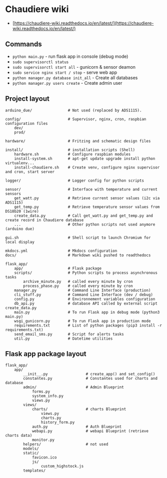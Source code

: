 # Chaudiere wiki

* [https://chaudiere-wiki.readthedocs.io/en/latest/](https://chaudiere-wiki.readthedocs.io/en/latest/)

## Commands

* `python main.py` - run flask app in console (debug mode)
* `sudo supervisorctl status`
* `sudo supervisorctl start all` - gunicorn & sensor deamon
* `sudo service nginx start / stop` - serve web app
* `python manager.py database init_all` - Create all databases
* `python manager.py users create` - Create admin user

## Project layout

	arduino_due/                # Not used (replaced by ADS1115).
	
	config/                     # Supervisor, nginx, cron, raspbian configuration files
		dev/
		prod/  			
	
	hardware/                   # Fritzing and schematic design files
	
	install/                    # installation scripts (Shell)
		hardware.sh	            # Configure raspbian modules
		install-system.sh       # apt-get update upgrade install python virtualenv...
		install-chaudiere.sh    # Create venv, configure nginx supervisor and cron, start server
	
	logger/                     # Logger config for python scripts
	
	sensor/                     # Interface with temperature and current sensors
		get_watt.py             # Retrieve current sensor values (i2c via ADS1115)
		get_temp.py             # Retrieve temperature sensor values from DS18b20 (1wire)
		create_data.py          # Call get_watt.py and get_temp.py and create record in Chaudiere database
		...                     # Other python scripts not used anymore (arduino due)
	
	gui.sh                      # Shell script to launch Chromium for local display
	
	mkdocs.yml                  # Mkdocs configuration
	docs/                       # Markdown wiki pushed to readthedocs

	flask_app/                  
		app/                    # Flask package
		scripts/                # Python scripts to process asynchronous tasks
			archive_minute.py   # called every minute by cron
			process_phase.py    # called every minute by cron
		manager.py              # Command Line Interface (production)
		cli_stuff.py            # Command Line Interface (dev / debug)
		config.py               # Environnement variables configuration
		db_api.py               # database API called by external script create_data.py
		main.py                 # To run Flask app in debug mode (python3 main.py)
		wsgi_gunicorn.py        # To run Flask app in production mode
		requirements.txt        # List of python packages (pip3 install -r requirements.txt) 
		send_email_sms.py       # Script for alerts tasks
		util.py                 # Datetime utilities

## Flask app package layout

	flask_app/					
		app/					
			__init__.py                 # create_app() and set_config()
			constantes.py               # Constantes used for charts and database
			admin/                      # Admin Blueprint
				forms.py
				system_info.py
				views.py
			views/						
				charts/                 # charts Blueprint
					views.py
					charts.py
					history_form.py
				auth.py                 # Auth Blueprint
				webapi.py               # webapi Blueprint (retrieve charts data)
				monitor.py
			helpers/                    # not used
			models/
			static/
				favicon.ico
				js/
					custom_highstock.js
			templates/
	
